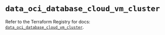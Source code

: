 # `data_oci_database_cloud_vm_cluster`

Refer to the Terraform Registry for docs: [`data_oci_database_cloud_vm_cluster`](https://registry.terraform.io/providers/oracle/oci/7.19.0/docs/data-sources/database_cloud_vm_cluster).
